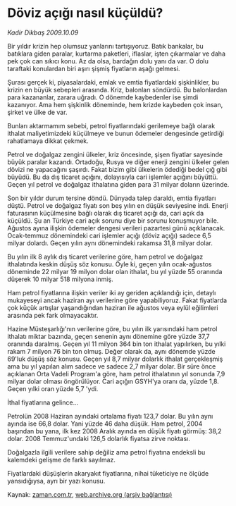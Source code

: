 # Döviz açığı nasıl küçüldü?

*Kadir Dikbaş 2009.10.09*

<tr><td class="metin" colspan="2" style="padding-top: 20px; padding-left: 5px; padding-right: 10px;">Bir yıldır krizin hep olumsuz yanlarını tartışıyoruz. Batık bankalar, bu batıklara giden paralar, kurtarma paketleri, iflaslar, işten çıkarmalar ve daha pek çok can sıkıcı konu. Az da olsa, bardağın dolu yanı da var. O dolu taraftaki konulardan biri aşırı şişmiş fiyatların aşağı gelmesi.</td></tr><tr><td class="metin" colspan="2" style="padding-top: 20px; padding-left: 5px; padding-right: 10px;"><p> Şurası gerçek ki, piyasalardaki, emlak ve emtia fiyatlardaki şişkinlikler, bu krizin en büyük sebepleri arasında. Kriz, balonları söndürdü. Bu balonlardan para kazananlar, zarara uğradı. O dönemde kaybedenler ise şimdi kazanıyor. Ama hem şişkinlik döneminde, hem krizde kaybeden çok insan, şirket ve ülke de var.
<p>Bunları aktarmamım sebebi, petrol fiyatlarındaki gerilemeye bağlı olarak ithalat maliyetimizdeki küçülmeye ve bunun ödemeler dengesinde getirdiği rahatlamaya dikkat çekmek.
<p>Petrol ve doğalgaz zengini ülkeler, kriz öncesinde, şişen fiyatlar sayesinde büyük paralar kazandı. Ortadoğu, Rusya ve diğer enerji zengini ülkeler gelen dövizi ne yapacağını şaşırdı. Fakat bizim gibi ülkelerin ödediği bedel çığ gibi büyüdü. Bu da dış ticaret açığını, dolayısıyla cari işlemler açığını büyüttü. Geçen yıl petrol ve doğalgaz ithalatına giden para 31 milyar doların üzerinde.
<p>Son bir yıldır durum tersine döndü. Dünyada talep daraldı, emtia fiyatları düştü. Petrol ve doğalgaz fiyatı son beş yılın en düşük seviyesine indi. Enerji faturasının küçülmesine bağlı olarak dış ticaret açığı da, cari açık da küçüldü. Şu an Türkiye cari açık sorunu diye bir sorunu konuşmuyor bile. Ağustos ayına ilişkin ödemeler dengesi verileri pazartesi günü açıklanacak. Ocak-temmuz dönemindeki cari işlemler açığı (döviz açığı) sadece 6,5 milyar dolardı. Geçen yılın aynı dönemindeki rakamsa 31,8 milyar dolar.
<p>Bu yılın ilk 8 aylık dış ticaret verilerine göre, ham petrol ve doğalgaz ithalatında keskin düşüş söz konusu. Öyle ki, geçen yılın ocak-ağustos döneminde 22 milyar 19 milyon dolar olan ithalat, bu yıl yüzde 55 oranında düşerek 10 milyar 518 milyona inmiş.
<p>Ham petrol fiyatlarına ilişkin veriler iki ay geriden açıklandığı için, detaylı mukayeseyi ancak haziran ayı verilerine göre yapabiliyoruz. Fakat fiyatlarda çok küçük artışlar yaşandığından haziran ile ağustos veya eylül eğilimleri arasında pek fark olmayacaktır.
<p>Hazine Müsteşarlığı'nın verilerine göre, bu yılın ilk yarısındaki ham petrol ithalatı miktar bazında, geçen senenin aynı dönemine göre yüzde 37,7 oranında daralmış. Geçen yıl 11 milyon 364 bin ton ithalat yapılırken, bu yılki rakam 7 milyon 76 bin ton olmuş. Değer olarak da, aynı dönemde yüzde 69'luk düşüş söz konusu. Geçen yıl 8,7 milyar dolarlık ithalat gerçekleşmiş ama bu yıl yapılan alım sadece ve sadece 2,7 milyar dolar. Bir süre önce açıklanan Orta Vadeli Program'a göre, ham petrol ithalatının yıl sonunda 7,9 milyar dolar olması öngörülüyor. Cari açığın GSYH'ya oranı da, yüzde 1,8. Geçen yılki oran yüzde 5,7 'ydi.
<p>İthal fiyatlarına gelince...
<p>Petrolün 2008 Haziran ayındaki ortalama fiyatı 123,7 dolar. Bu yılın aynı ayında ise 66,8 dolar. Yani yüzde 46 daha düşük. Ham petrol, 2004 başından bu yana, ilk kez 2008 Aralık ayında en düşük fiyatı görmüş: 38,2 dolar. 2008 Temmuz'undaki 126,5 dolarlık fiyatsa zirve noktası.
<p>Doğalgazla ilgili verilere sahip değiliz ama petrol fiyatına endeksli bu kalemdeki gelişme de farklı sayılmaz.
<p>Fiyatlardaki düşüşlerin akaryakıt fiyatlarına, nihai tüketiciye ne ölçüde yansıdığıysa, ayrı bir yazı konusu.<br/></p></p></p></p></p></p></p></p></p></p></p></td></tr>

Kaynak: [zaman.com.tr](http://zaman.com.tr/yazar.do?yazino=901121), [web.archive.org (arşiv bağlantısı)](http://web.archive.org/web/20091025101700/http://www.zaman.com.tr:80/yazar.do?yazino=901121)
